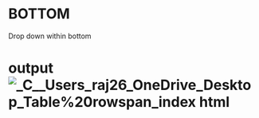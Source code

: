 # BOTTOM
Drop down within bottom
# output![_C__Users_raj26_OneDrive_Desktop_Table%20rowspan_index html](https://user-images.githubusercontent.com/103713942/169744489-60f05a47-c1cf-4725-b738-ae7dd0f6807e.png)
